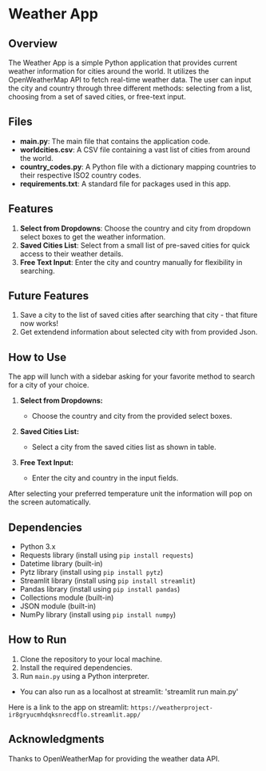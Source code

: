 # Weather App

## Overview

The Weather App is a simple Python application that provides current weather information for cities around the world. It utilizes the OpenWeatherMap API to fetch real-time weather data. The user can input the city and country through three different methods: selecting from a list, choosing from a set of saved cities, or free-text input.

## Files

- **main.py**: The main file that contains the application code.
- **worldcities.csv**: A CSV file containing a vast list of cities from around the world.
- **country_codes.py**: A Python file with a dictionary mapping countries to their respective ISO2 country codes.
- **requirements.txt**: A standard file for packages used in this app.

## Features

1. **Select from Dropdowns**: Choose the country and city from dropdown select boxes to get the weather information.
2. **Saved Cities List**: Select from a small list of pre-saved cities for quick access to their weather details.
3. **Free Text Input**: Enter the city and country manually for flexibility in searching.

## Future Features
1. Save a city to the list of saved cities after searching that city - that fiture now works!
2. Get extendend information about selected city with from provided Json.

## How to Use
The app will lunch with a sidebar asking for your favorite method to search for a city of your choice.

1. **Select from Dropdowns:**
   - Choose the country and city from the provided select boxes.
   
2. **Saved Cities List:**
   - Select a city from the saved cities list as shown in table.

3. **Free Text Input:**
   - Enter the city and country in the input fields.
  
After selecting your preferred temperature unit the information will pop on the screen automatically.

## Dependencies

- Python 3.x
- Requests library (install using `pip install requests`)
- Datetime library (built-in)
- Pytz library (install using `pip install pytz`)
- Streamlit library (install using `pip install streamlit`)
- Pandas library (install using `pip install pandas`)
- Collections module (built-in)
- JSON module (built-in)
- NumPy library (install using `pip install numpy`)

## How to Run

1. Clone the repository to your local machine.
2. Install the required dependencies.
3. Run `main.py` using a Python interpreter.
* You can also run as a localhost at streamlit: 'streamlit run main.py'

Here is a link to the app on streamlit: `https://weatherproject-ir8gryucmhdqksnrecdflo.streamlit.app/`

## Acknowledgments
Thanks to OpenWeatherMap for providing the weather data API.

